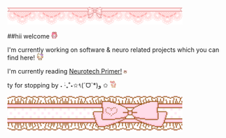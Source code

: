 <p align="left">
  <img src="./img/banner1.gif" width="400">
</p>

##hii welcome <img src="./img/welcome.gif" width="15">

I'm currently working on software & neuro related projects which you can find here! <img src="./img/nodnod.gif" width="15">

I'm currently reading <a href="https://www.goodreads.com/book/show/59784109-the-neurotech-primer">Neurotech Primer!</a> <img src="./img/yeahhh.webp" width="8">

ty for stopping by ˖ ࣪‧₊˚⋆✩٩(ˊᗜˋ*)و ✩ <img src="./img/bye.gif" width="15">

<p align="left">
  <img src="./img/bannerbottom.gif" width="400">
</p>


